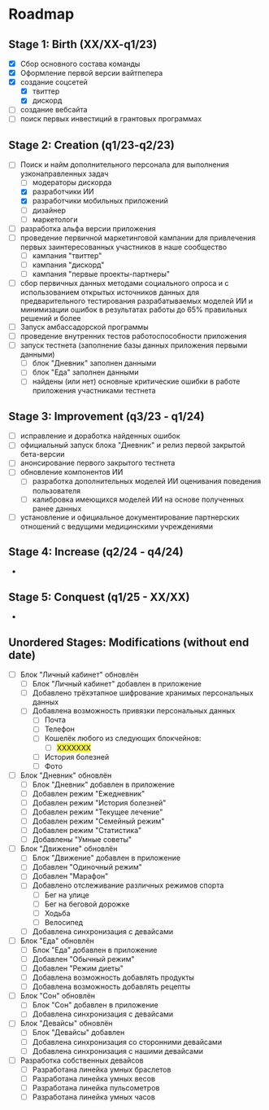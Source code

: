 # Roadmap

## Stage 1: Birth (XX/XX-q1/23)

* [x] Сбор основного состава команды
* [x] Оформление первой версии вайтпепера
* [x] создание соцсетей
  * [x] твиттер
  * [x] дискорд
* [ ] создание вебсайта
* [ ] поиск первых инвестиций в грантовых программах

## Stage 2: Creation (q1/23-q2/23)

* [ ] Поиск и найм дополнительного персонала для выполнения узконаправленных задач
  * [ ] модераторы дискорда
  * [x] разработчики ИИ
  * [x] разработчики мобильных приложений
  * [ ] дизайнер
  * [ ] маркетологи
* [ ] разработка альфа версии приложения
* [ ] проведение первичной маркетинговой кампании для привлечения первых заинтересованных участников в наше сообщество
  * [ ] кампания "твиттер"
  * [ ] кампания "дискорд"
  * [ ] кампания "первые проекты-партнеры"
* [ ] сбор первичных данных методами социального опроса и с использованием открытых источников данных для предварительного тестирования разрабатываемых моделей ИИ и минимизации ошибок в результатах работы до 65% правильных решений и более
* [ ] Запуск амбассадорской программы
* [ ] проведение внутренних тестов работоспособности приложения
* [ ] запуск тестнета (заполнение базы данных приложения первыми данными)
  * [ ] блок "Дневник" заполнен данными
  * [ ] блок "Еда" заполнен данными
  * [ ] найдены (или нет) основные критические ошибки в работе приложения участниками тестнета

## Stage 3: Improvement (q3/23 - q1/24)

* [ ] исправление и доработка найденных ошибок
* [ ] официальный запуск блока "Дневник" и релиз первой закрытой бета-версии
* [ ] анонсирование первого закрытого тестнета
* [ ] обновление компонентов ИИ
  * [ ] разработка дополнительных моделей ИИ оценивания поведения пользователя
  * [ ] калибровка имеющихся моделей ИИ на основе полученных ранее данных
* [ ] установление и официальное документирование партнерских отношений с ведущими медицинскими учреждениями

## Stage 4: Increase (q2/24 - q4/24)

*

## Stage 5: Conquest (q1/25 - XX/XX)

*

## Unordered Stages: Modifications (without end date)

* [ ] Блок "Личный кабинет" обновлён
  * [ ] Блок "Личный кабинет" добавлен в приложение
  * [ ] Добавлено трёхэтапное шифрование хранимых персональных данных
  * [ ] Добавлена возможность привязки персональных данных
    * [ ] Почта
    * [ ] Телефон
    * [ ] Кошелёк любого из следующих блокчейнов:
      * [ ] <mark style="color:blue;">ХХХХХХХ</mark>
    * [ ] История болезней
    * [ ] Фото
* [ ] Блок "Дневник" обновлён
  * [ ] Блок "Дневник" добавлен в приложение
  * [ ] Добавлен режим "Ежедневник"
  * [ ] Добавлен режим "История болезней"
  * [ ] Добавлен режим "Текущее лечение"
  * [ ] Добавлен режим "Семейный режим"
  * [ ] Добавлен режим "Статистика"
  * [ ] Добавлены "Умные советы"
* [ ] Блок "Движение" обновлён
  * [ ] Блок "Движение" добавлен в приложение
  * [ ] Добавлен "Одиночный режим"
  * [ ] Добавлен "Марафон"
  * [ ] Добавлено отслеживание различных режимов спорта
    * [ ] Бег на улице
    * [ ] Бег на беговой дорожке
    * [ ] Ходьба
    * [ ] Велосипед
  * [ ] Добавлена синхронизация с девайсами
* [ ] Блок "Еда" обновлён
  * [ ] Блок "Еда" добавлен в приложение
  * [ ] Добавлен "Обычный режим"
  * [ ] Добавлен "Режим диеты"
  * [ ] Добавлена возможность добавлять продукты
  * [ ] Добавлена возможность добавлять рецепты
* [ ] Блок "Сон" обновлён
  * [ ] Блок "Сон" добавлен в приложение
  * [ ] Добавлена синхронизация с девайсами
* [ ] Блок "Девайсы" обновлён
  * [ ] Блок "Девайсы" добавлен
  * [ ] Добавлена синхронизация со сторонними девайсами
  * [ ] Добавлена синхронизация с нашими девайсами
* [ ] Разработка собственных девайсов
  * [ ] Разработана линейка умных браслетов
  * [ ] Разработана линейка умных весов
  * [ ] Разработана линейка пульсометров
  * [ ] Разработана линейка умных часов
